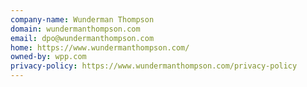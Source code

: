 ```yaml
---
company-name: Wunderman Thompson
domain: wundermanthompson.com
email: dpo@wundermanthompson.com
home: https://www.wundermanthompson.com/
owned-by: wpp.com
privacy-policy: https://www.wundermanthompson.com/privacy-policy
---
```

